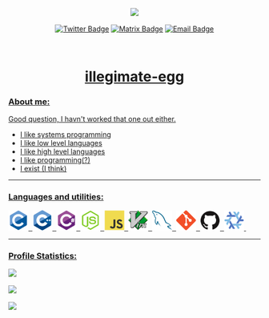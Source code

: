 <p align="center">
  <img src="https://www.gravatar.com/avatar/7d42fb6593567d3a7b7de64c1a6cf2ba?s=100" >  
</p>

<p align="center">
  <a href="https://twitter.com/the_beanening"><img src="https://img.shields.io/badge/twitter-blue?style=for-the-badge&logo=twitter&logoColor=white" alt="Twitter Badge"></a>
  <a href="https://matrix.to/#/@illegitimate-egg:matrix.org"><img src="https://img.shields.io/badge/Matrix-black?style=for-the-badge&logo=matrix&logoColor=white" alt="Matrix Badge"></a>
  <a href="mailto:cameron@humaneyestudio.co.uk"><img src="https://img.shields.io/badge/Email-red?style=for-the-badge&logo=gmail&logoColor=white" alt="Email Badge">
</p>

<p align="center"><img src="https://komarev.com/ghpvc/?username=illegitimate-egg&style=flat-square&color=blue" alt=""></p>

<h1 align="center">illegimate-egg</h1>

### About me:
Good question, I havn't worked that one out either.
- I like systems programming
- I like low level languages
- I like high level languages
- I like programming(?)
- I exist (I think)

---
### Languages and utilities:

<p>
  <img src="https://github.com/devicons/devicon/blob/master/icons/c/c-original.svg" title="C" alt="C" width="40" height="40"/>&nbsp;
  <img src="https://github.com/devicons/devicon/blob/master/icons/cplusplus/cplusplus-original.svg" title="C++" alt="C++" width="40" height="40"/>&nbsp;
  <img src="https://github.com/devicons/devicon/blob/master/icons/csharp/csharp-original.svg" title="C#" alt="C#" width="40" height="40"/>&nbsp;
  <img src="https://github.com/devicons/devicon/blob/master/icons/nodejs/nodejs-original.svg" title="Node.JS" alt="Node.JS" width="40" height="40"/>&nbsp;
  <img src="https://github.com/devicons/devicon/blob/master/icons/javascript/javascript-original.svg" title="JavaScript" alt="JavaScript" width="40" height="40"/>&nbsp;
  <img src="https://github.com/devicons/devicon/blob/master/icons/vim/vim-original.svg" title="Vim/Neovim" alt="Vim/Neovim" width="40" height="40"/>&nbsp;
  <img src="https://github.com/devicons/devicon/blob/master/icons/mysql/mysql-original.svg" title="MySQL/SQL" alt="MySQL/SQL" width="40" height="40"/>&nbsp;
  <img src="https://github.com/devicons/devicon/blob/master/icons/git/git-original.svg" title="Git" alt="Git" width="40" height="40"/>&nbsp;
  <img src="https://github.com/devicons/devicon/blob/master/icons/github/github-original.svg" title="Github" alt="Github" width="40" height="40"/>&nbsp;
  <img src="https://github.com/devicons/devicon/blob/master/icons/nixos/nixos-original.svg" title="Nix" alt="Nix" width="40" height="40"/>&nbsp;
</p>

---
### Profile Statistics:
[![](https://github-readme-stats.vercel.app/api?username=illegitimate-egg&theme=dark&show_icons=true)](https://git.io/streak-stats)

[![](http://github-readme-streak-stats.herokuapp.com?user=illegitimate-egg&theme=black-ice)](https://git.io/streak-stats)

[![](https://github-readme-stats.vercel.app/api/top-langs/?username=illegitimate-egg&layout=compact&theme=dark)](https://github.com/anuraghazra/github-readme-stats)
